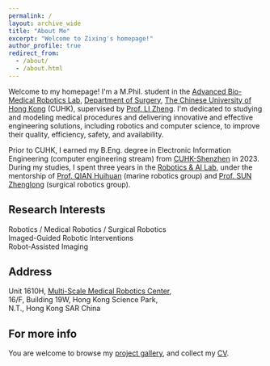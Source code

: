 ```yaml
---
permalink: /
layout: archive_wide
title: "About Me"
excerpt: "Welcome to Zixing's homepage!"
author_profile: true
redirect_from: 
  - /about/
  - /about.html
---
```


Welcome to my homepage! I'm a M.Phil. student in the [Advanced Bio-Medical Robotics Lab](https://research.surgery.cuhk.edu.hk/lizhengrobotics/), [Department of Surgery](https://www.surgery.cuhk.edu.hk/), [The Chinese University of Hong Kong](https://www.cuhk.edu.hk/english/index.html) (CUHK), supervised by [Prof. LI Zheng](https://www.surgery.cuhk.edu.hk/profile.asp?alias=zli). I'm dedicated to studying and modeling medical procedures and delivering innovative and effective engineering solutions, including robotics and computer science, to improve their quality, efficiency, safety, and availability.

Prior to CUHK, I earned my B.Eng. degree in Electronic Information Engineering (computer engineering stream) from [CUHK-Shenzhen](https://www.cuhk.edu.cn/en) in 2023. During my studies, I spent three years in the [Robotics & AI Lab](https://rail.cuhk.edu.cn/), under the mentorship of [Prof. QIAN Huihuan](https://sse.cuhk.edu.cn/en/faculty/qianhuihuan) (marine robotics group) and [Prof. SUN Zhenglong](https://sse.cuhk.edu.cn/en/faculty/sunzhenglong) (surgical robotics group).


## Research Interests
Robotics / Medical Robotics / Surgical Robotics<br/>
Imaged-Guided Robotic Interventions<br/>
Robot-Assisted Imaging

## Address
Unit 1610H, [Multi-Scale Medical Robotics Center](https://www.mrc-cuhk.com/),<br/>16/F, Building 19W, Hong Kong Science Park,<br/>N.T., Hong Kong SAR China


## For more info
You are welcome to browse my [project gallery](/projects/), and collect my [CV](/cv/).
